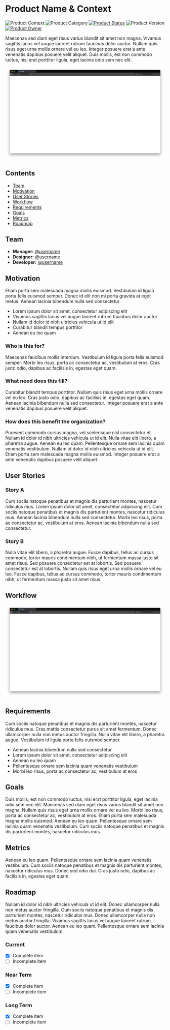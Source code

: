 # Product Name & Context
![Product Context](https://img.shields.io/badge/context-application-blue)
![Product Category](https://img.shields.io/badge/category-feature-blue)
[![Product Status](https://img.shields.io/badge/status-planning-blue)](https://github.com/organization/repository/issues/)
![Product Version](https://img.shields.io/badge/version-0.0.0-blue)
[![Product Owner](https://img.shields.io/badge/owner-@username-blue)](https://github.com/username)

Maecenas sed diam eget risus varius blandit sit amet non magna. Vivamus sagittis lacus vel augue laoreet rutrum faucibus dolor auctor. Nullam quis risus eget urna mollis ornare vel eu leo. Integer posuere erat a ante venenatis dapibus posuere velit aliquet. Duis mollis, est non commodo luctus, nisi erat porttitor ligula, eget lacinia odio sem nec elit.

![Template](assets/template.png)


## Contents
  * [Team](#team)
  * [Motivation](#motivation)
  * [User Stories](#user-stories)
  * [Workflow](#workflow)
  * [Requirements](#requirements)
  * [Goals](#goals)
  * [Metrics](#metrics)
  * [Roadmap](#roadmap)


## Team
  * **Manager:** [@username](https://github.com/username)
  * **Designer:** [@username](https://github.com/username)
  * **Developer:** [@username](https://github.com/username)


## Motivation
Etiam porta sem malesuada magna mollis euismod. Vestibulum id ligula porta felis euismod semper. Donec id elit non mi porta gravida at eget metus. Aenean lacinia bibendum nulla sed consectetur.

  * Lorem ipsum dolor sit amet, consectetur adipiscing elit
  * Vivamus sagittis lacus vel augue laoreet rutrum faucibus dolor auctor
  * Nullam id dolor id nibh ultricies vehicula ut id elit
  * Curabitur blandit tempus porttitor
  * Aenean eu leo quam

### Who is this for?
Maecenas faucibus mollis interdum. Vestibulum id ligula porta felis euismod semper. Morbi leo risus, porta ac consectetur ac, vestibulum at eros. Cras justo odio, dapibus ac facilisis in, egestas eget quam.

### What need does this fill?
Curabitur blandit tempus porttitor. Nullam quis risus eget urna mollis ornare vel eu leo. Cras justo odio, dapibus ac facilisis in, egestas eget quam. Aenean lacinia bibendum nulla sed consectetur. Integer posuere erat a ante venenatis dapibus posuere velit aliquet.

### How does this benefit the organization?
Praesent commodo cursus magna, vel scelerisque nisl consectetur et. Nullam id dolor id nibh ultricies vehicula ut id elit. Nulla vitae elit libero, a pharetra augue. Aenean eu leo quam. Pellentesque ornare sem lacinia quam venenatis vestibulum. Nullam id dolor id nibh ultricies vehicula ut id elit. Etiam porta sem malesuada magna mollis euismod. Integer posuere erat a ante venenatis dapibus posuere velit aliquet.


## User Stories

### Story A
Cum sociis natoque penatibus et magnis dis parturient montes, nascetur ridiculus mus. Lorem ipsum dolor sit amet, consectetur adipiscing elit. Cum sociis natoque penatibus et magnis dis parturient montes, nascetur ridiculus mus. Aenean lacinia bibendum nulla sed consectetur. Morbi leo risus, porta ac consectetur ac, vestibulum at eros. Aenean lacinia bibendum nulla sed consectetur.

### Story B
Nulla vitae elit libero, a pharetra augue. Fusce dapibus, tellus ac cursus commodo, tortor mauris condimentum nibh, ut fermentum massa justo sit amet risus. Sed posuere consectetur est at lobortis. Sed posuere consectetur est at lobortis. Nullam quis risus eget urna mollis ornare vel eu leo. Fusce dapibus, tellus ac cursus commodo, tortor mauris condimentum nibh, ut fermentum massa justo sit amet risus.


## Workflow
![Template](assets/template.png)


## Requirements
Cum sociis natoque penatibus et magnis dis parturient montes, nascetur ridiculus mus. Cras mattis consectetur purus sit amet fermentum. Donec ullamcorper nulla non metus auctor fringilla. Nulla vitae elit libero, a pharetra augue. Vestibulum id ligula porta felis euismod semper.

  * Aenean lacinia bibendum nulla sed consectetur
  * Lorem ipsum dolor sit amet, consectetur adipiscing elit
  * Aenean eu leo quam
  * Pellentesque ornare sem lacinia quam venenatis vestibulum
  * Morbi leo risus, porta ac consectetur ac, vestibulum at eros


## Goals
Duis mollis, est non commodo luctus, nisi erat porttitor ligula, eget lacinia odio sem nec elit. Maecenas sed diam eget risus varius blandit sit amet non magna. Nullam quis risus eget urna mollis ornare vel eu leo. Morbi leo risus, porta ac consectetur ac, vestibulum at eros. Etiam porta sem malesuada magna mollis euismod. Aenean eu leo quam. Pellentesque ornare sem lacinia quam venenatis vestibulum. Cum sociis natoque penatibus et magnis dis parturient montes, nascetur ridiculus mus.


## Metrics
Aenean eu leo quam. Pellentesque ornare sem lacinia quam venenatis vestibulum. Cum sociis natoque penatibus et magnis dis parturient montes, nascetur ridiculus mus. Donec sed odio dui. Cras justo odio, dapibus ac facilisis in, egestas eget quam.


## Roadmap
Nullam id dolor id nibh ultricies vehicula ut id elit. Donec ullamcorper nulla non metus auctor fringilla. Cum sociis natoque penatibus et magnis dis parturient montes, nascetur ridiculus mus. Donec ullamcorper nulla non metus auctor fringilla. Vivamus sagittis lacus vel augue laoreet rutrum faucibus dolor auctor. Aenean eu leo quam. Pellentesque ornare sem lacinia quam venenatis vestibulum.

### Current
  * [x] Complete item
  * [ ] Incomplete item

### Near Term
  * [x] Complete item
  * [ ] Incomplete item

### Long Term
  * [x] Complete item
  * [ ] Incomplete item
